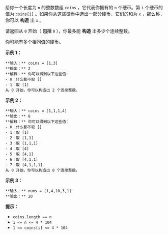 给你一个长度为 `n` 的整数数组 `coins` ，它代表你拥有的 `n` 个硬币。第 `i` 个硬币的值为 `coins[i]`
。如果你从这些硬币中选出一部分硬币，它们的和为 `x` ，那么称，你可以 **构造** 出 `x` 。

请返回从 `0` 开始（ **包括** `0` ），你最多能 **构造** 出多少个连续整数。

你可能有多个相同值的硬币。

**示例 1：**

    
    
    **输入：** coins = [1,3]
    **输出：** 2
    **解释：** 你可以得到以下这些值：
    - 0：什么都不取 []
    - 1：取 [1]
    从 0 开始，你可以构造出 2 个连续整数。

**示例 2：**

    
    
    **输入：** coins = [1,1,1,4]
    **输出：** 8
    **解释：** 你可以得到以下这些值：
    - 0：什么都不取 []
    - 1：取 [1]
    - 2：取 [1,1]
    - 3：取 [1,1,1]
    - 4：取 [4]
    - 5：取 [4,1]
    - 6：取 [4,1,1]
    - 7：取 [4,1,1,1]
    从 0 开始，你可以构造出 8 个连续整数。

**示例 3：**

    
    
    **输入：** nums = [1,4,10,3,1]
    **输出：** 20

**提示：**

  * `coins.length == n`
  * `1 <= n <= 4 * 104`
  * `1 <= coins[i] <= 4 * 104`


